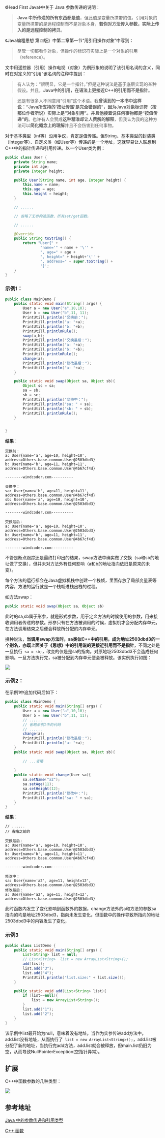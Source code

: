 


《Head First Java》中关于 Java 参数传递的说明：

>**Java 中所传递的所有东西都是值**，但此值是变量所携带的值。引用对象的变量所携带的是远程控制而不是对象本身，**若你对方法传入参数，实际上传入的是远程控制的拷贝**。

《Java编程思想 第四版》中第二章第一节“用引用操作对象”中写到：

> 尽管一切都看作对象，但操作的标识符实际上是一个对象的引用（reference）。

文中用遥控器（引用）操作电视（对象）为例形象的说明了该引用名词的含义，同时在对定义的“引用”该名词的注释中提到：

> 有人认为：“很明显，它是一个指针。”但是这种说法是基于底层实现的某种假设。并且，**Java中的引用，在语法上更接近C++的引用而不是指针**。

> 还是有很多人不同意用“引用”这个术语。我**曾读到的一本书中这样说：“Java所支持的‘按址传递’是完全错误的”，因为Java对象标识符（按那位作者所说）实际上是“对象引用”。并且他接着说任何事物都是“按值传递”的**。也许有人会赞成**这种精准却让人费解的解释**，但我认为我的这种方法可以**简化概念上的理解**并且不会伤害到任何事物。

对于基本类型（int等）没用争议，肯定是值传递。但String、基本类型的封装类（Integer等）、自定义类（如User等）传递的是一个地址，这就容易让人联想到C++中的指针传递和引用传递。以一个User类为例：

```java
public class User {
    private String name;
    private int age;
    private Integer height;

    public User(String name, int age, Integer height) {
        this.name = name;
        this.age = age;
        this.height = height;
    }

    // ......

    // 省略了无参构造函数、所有set/get函数。

    // ......

    @Override
    public String toString() {
        return "User{" +
                "name='" + name + '\'' +
                ", age=" + age +
                ", height=" + height+'\'' +
                ", address=" + super.toString() +
                '}';
    }
}

```
### 示例1：

```java
public class MainDemo {
    public static void main(String[] args) {
        User a = new User("a",10,10);
        User b = new User("b",11, 11);
        PrintUtill.println("交换前：");
        PrintUtill.println("a: "+a);
        PrintUtill.println("b: "+b);
        PrintUtill.printlnRule();
        swap(a,b);
        PrintUtill.println("交换最后：");
        PrintUtill.println("a: "+a);
        PrintUtill.println("b: "+b);
        PrintUtill.printlnRule();
        change(a);
        PrintUtill.println("修改最后：");
        PrintUtill.println("a: "+a);
    }

    public static void swap(Object sa, Object sb){
        Object sc = sa;
        sa = sb;
        sb = sc;
        PrintUtill.println("交换中：");
        PrintUtill.println("sa: " + sa);
        PrintUtill.println("sb: " + sb);
        PrintUtill.printlnRule();
    }


}
```

**结果**：

```shell
交换前：
a: User{name='a', age=10, height=10', address=Others.base.common.User@2503dbd3}
b: User{name='b', age=11, height=11', address=Others.base.common.User@4b67cf4d}

--------windcoder.com----------

交换中：
sa: User{name='b', age=11, height=11', address=Others.base.common.User@4b67cf4d}
sb: User{name='a', age=10, height=10', address=Others.base.common.User@2503dbd3}

--------windcoder.com----------

交换最后：
a: User{name='a', age=10, height=10', address=Others.base.common.User@2503dbd3}
b: User{name='b', age=11, height=11', address=Others.base.common.User@4b67cf4d}

--------windcoder.com----------
```

不管是断点跟踪还是最终打印出的结果，swap方法中确实做了交换（sa和sb的地址做了交换），但并未对方法外有任何影响（a和b的地址指向依旧是原来的未变）。

每个方法的运行都会在Java虚拟机栈中创建一个栈帧，里面存放了局部变量表等内容，方法的运行就是一个栈帧进栈出栈的过程。

如方法swap：
```java
public static void swap(Object sa, Object sb)
```

此时的sa,sb属于形参，就是形式参数，用于定义方法的时候使用的参数，用来接收调用者传递的参数。形参只有在方法被调用的时候，虚拟机才会分配内存单元，在方法调用结束之后便会释放所分配的内存单元。

换种说法，**当调用swap方法时，sa类似C++中的引用，成为地址2503dbd3的一个别名，亦既上面关于《思想》中的引用说的更接近引用而不是指针**，不同之处是一旦执行``` sa = sb;```，改变的仅是是sa的指向，对原地址2503dbd3不会造成任何影响。一旦方法执行完，sa被分配到内存单元便会被释放。该实例执行如图：

![](images/2019-02-27-15-25-16.png)

### **示例2：**

在示例1中追加代码后如下：

```java
public class MainDemo {
    public static void main(String[] args) {
        User a = new User("a",10,10);
        User b = new User("b",11, 11);
        // ......
        // 省略示例1中的代码
        // ......
        change(a);
        PrintUtill.println("修改最后：");
        PrintUtill.println("a: "+a);
    }
    public static void swap(Object sa, Object sb){
        
        // ...省略
        
    }
    public static void change(User sa){
        sa.setName("a2");
        sa.setAge(11);
        sa.setHeight(12);
        PrintUtill.println("修改中：");
        PrintUtill.println("sa: " + sa);
    }
}
```
**结果**：

```shell
// ......
// 省略之前的

交换最后：
a: User{name='a', age=10, height=10', address=Others.base.common.User@2503dbd3}
b: User{name='b', age=11, height=11', address=Others.base.common.User@4b67cf4d}

--------windcoder.com----------

修改中：
sa: User{name='a2', age=11, height=12', address=Others.base.common.User@2503dbd3}
修改最后：
a: User{name='a2', age=11, height=12', address=Others.base.common.User@2503dbd3}

```

此时函数内发生了变化影响到函数外的数据，change方法外的a和方法的参数sa指向的均是地址2503dbd3，指向未发生变化，但函数中的操作导致所指向的地址2503dbd3中的内容发生了变化，

### 示例3

```java
public class ListDemo {
    public static void main(String[] args) {
        List<String> list = null;
        // List<String>  list = new ArrayList<String>();
        add(list);
        list.add("3");
        list.add("4");
        PrintUtill.println("list.size:" + list.size());
    }

    public static void add(List<String> list){
        if (list==null){
            list = new ArrayList<String>();
        }
        list.add("1");
        list.add("2");
    }
}
```
该示例中list最开始为null，意味着没有地址，当作为实参传进add方法中，add.list没有地址，从而执行了``` list = new ArrayList<String>();```，add.list被分配了新的地址，当执行完add方法，add.list就会被释放，但main.list仍旧为空，从而导致NullPointerException(空指针异常)。

## 扩展

C++中函数参数的几种类型：

![](images/2019-02-27-15-54-31.png)

## 参考地址

[Java 中的参数传递和引用类型](https://segmentfault.com/a/1190000016360636#articleHeader6)

[C++ 函数](http://www.runoob.com/cplusplus/cpp-functions.html#%E5%87%BD%E6%95%B0%E5%8F%82%E6%95%B0)
